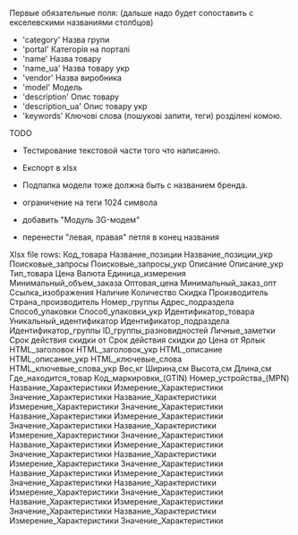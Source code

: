 Первые обязательные поля:
(дальше надо будет сопоставить с екселевскими названиями столбцов)

- 'category' Назва групи
- 'portal' Категорія на порталі
- 'name' Назва товару
- 'name_ua' Назва товару укр
- 'vendor' Назва виробника
- 'model' Модель
- 'description' Опис товару
- 'description_ua' Опис товару укр
- 'keywords' Ключові слова (пошукові запити, теги) розділені комою.

TODO
- Тестирование текстовой части того что написанно.
- Експорт в xlsx

- Подпапка модели тоже должна быть с названием бренда.
- ограничение на теги 1024 символа
- добавить "Модуль 3G-модем"
- перенести "левая, правая" петля в конец названия


Xlsx file rows:
Код_товара
Название_позиции
Название_позиции_укр
Поисковые_запросы
Поисковые_запросы_укр
Описание
Описание_укр
Тип_товара
Цена
Валюта
Единица_измерения
Минимальный_объем_заказа
Оптовая_цена
Минимальный_заказ_опт
Ссылка_изображения
Наличие
Количество
Скидка
Производитель
Страна_производитель
Номер_группы
Адрес_подраздела
Способ_упаковки
Способ_упаковки_укр
Идентификатор_товара
Уникальный_идентификатор
Идентификатор_подраздела
Идентификатор_группы
ID_группы_разновидностей
Личные_заметки
Cрок действия скидки от
Cрок действия скидки до
Цена от
Ярлык
HTML_заголовок
HTML_заголовок_укр
HTML_описание
HTML_описание_укр
HTML_ключевые_слова
HTML_ключевые_слова_укр
Вес,кг
Ширина,см
Высота,см
Длина,см
Где_находится_товар
Код_маркировки_(GTIN)
Номер_устройства_(MPN)
Название_Характеристики
Измерение_Характеристики
Значение_Характеристики
Название_Характеристики
Измерение_Характеристики
Значение_Характеристики
Название_Характеристики
Измерение_Характеристики
Значение_Характеристики
Название_Характеристики
Измерение_Характеристики
Значение_Характеристики
Название_Характеристики
Измерение_Характеристики
Значение_Характеристики
Название_Характеристики
Измерение_Характеристики
Значение_Характеристики
Название_Характеристики
Измерение_Характеристики
Значение_Характеристики
Название_Характеристики
Измерение_Характеристики
Значение_Характеристики
Название_Характеристики
Измерение_Характеристики
Значение_Характеристики
Название_Характеристики
Измерение_Характеристики
Значение_Характеристики
